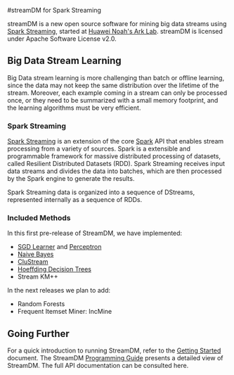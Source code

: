 #streamDM for Spark Streaming

streamDM is a new open source software for mining big data streams using [Spark Streaming](https://spark.apache.org/streaming/), started at [Huawei Noah's Ark
Lab](http://www.noahlab.com.hk/). streamDM is licensed under Apache Software License v2.0.

## Big Data Stream Learning 

Big Data stream learning is more challenging than batch or offline learning,
since the data may not keep the same distribution over the lifetime of the
stream. Moreover, each example coming in a stream can only be processed once, or
they need to be summarized with a small memory footprint, and the learning
algorithms must be very efficient. 

### Spark Streaming

[Spark Streaming](https://spark.apache.org/streaming/) is an extension of the
core [Spark](https://spark.apache.org)  API that enables stream processing from
a variety of sources. Spark is a extensible and programmable framework for
massive distributed processing of datasets, called Resilient Distributed
Datasets (RDD). Spark Streaming receives input data streams and divides the data
into batches, which are then processed by the Spark engine to generate the
results.

Spark Streaming data is organized into a sequence of DStreams, represented
internally as a sequence of RDDs.

### <a name="methods"></a>Included Methods

In this first pre-release of StreamDM, we have implemented:

* [SGD Learner](http://huawei-noah.github.io/streamDM/SGD.html) and [Perceptron](http://huawei-noah.github.io/streamDM/SGD.html#perceptron)
* [Naive Bayes](http://huawei-noah.github.io/streamDM/NB.html)
* [CluStream](http://huawei-noah.github.io/streamDM/CluStream.html)
* [Hoeffding Decision Trees](http://huawei-noah.github.io/streamDM/HDT.html)
* Stream KM++

In the next releases we plan to add: 

* Random Forests
* Frequent Itemset Miner: IncMine

## Going Further

For a quick introduction to running StreamDM, refer to the [Getting
Started](http://huawei-noah.github.io/streamDM/docs/GettingStarted.html) document. The StreamDM [Programming
Guide](http://huawei-noah.github.io/streamDM/docs/Programming.html) presents a detailed view of StreamDM. The full API
documentation can be consulted here. 
